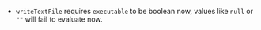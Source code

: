- `writeTextFile` requires `executable` to be boolean now, values like `null`
  or `""` will fail to evaluate now.
